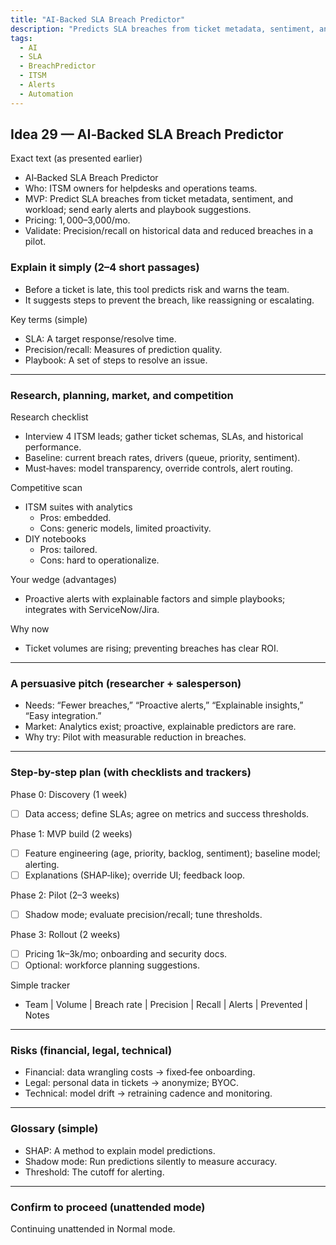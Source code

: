 ```yaml
---
title: "AI‑Backed SLA Breach Predictor"
description: "Predicts SLA breaches from ticket metadata, sentiment, and workload; sends early alerts and playbook suggestions for ITSM teams."
tags:
  - AI
  - SLA
  - BreachPredictor
  - ITSM
  - Alerts
  - Automation
---
```


## Idea 29 — AI‑Backed SLA Breach Predictor

Exact text (as presented earlier)

- AI‑Backed SLA Breach Predictor
- Who: ITSM owners for helpdesks and operations teams.
- MVP: Predict SLA breaches from ticket metadata, sentiment, and workload; send early alerts and playbook suggestions.
- Pricing: $1,000–$3,000/mo.
- Validate: Precision/recall on historical data and reduced breaches in a pilot.

### Explain it simply (2–4 short passages)

- Before a ticket is late, this tool predicts risk and warns the team.
- It suggests steps to prevent the breach, like reassigning or escalating.

Key terms (simple)

- SLA: A target response/resolve time.
- Precision/recall: Measures of prediction quality.
- Playbook: A set of steps to resolve an issue.

---

### Research, planning, market, and competition

Research checklist

- Interview 4 ITSM leads; gather ticket schemas, SLAs, and historical performance.
- Baseline: current breach rates, drivers (queue, priority, sentiment).
- Must‑haves: model transparency, override controls, alert routing.

Competitive scan

- ITSM suites with analytics
  - Pros: embedded.
  - Cons: generic models, limited proactivity.
- DIY notebooks
  - Pros: tailored.
  - Cons: hard to operationalize.

Your wedge (advantages)

- Proactive alerts with explainable factors and simple playbooks; integrates with ServiceNow/Jira.

Why now

- Ticket volumes are rising; preventing breaches has clear ROI.

---

### A persuasive pitch (researcher + salesperson)

- Needs: “Fewer breaches,” “Proactive alerts,” “Explainable insights,” “Easy integration.”
- Market: Analytics exist; proactive, explainable predictors are rare.
- Why try: Pilot with measurable reduction in breaches.

---

### Step-by-step plan (with checklists and trackers)

Phase 0: Discovery (1 week)

- [ ] Data access; define SLAs; agree on metrics and success thresholds.

Phase 1: MVP build (2 weeks)

- [ ] Feature engineering (age, priority, backlog, sentiment); baseline model; alerting.
- [ ] Explanations (SHAP‑like); override UI; feedback loop.

Phase 2: Pilot (2–3 weeks)

- [ ] Shadow mode; evaluate precision/recall; tune thresholds.

Phase 3: Rollout (2 weeks)

- [ ] Pricing $1k–$3k/mo; onboarding and security docs.
- [ ] Optional: workforce planning suggestions.

Simple tracker

- Team | Volume | Breach rate | Precision | Recall | Alerts | Prevented | Notes

---

### Risks (financial, legal, technical)

- Financial: data wrangling costs → fixed‑fee onboarding.
- Legal: personal data in tickets → anonymize; BYOC.
- Technical: model drift → retraining cadence and monitoring.

---

### Glossary (simple)

- SHAP: A method to explain model predictions.
- Shadow mode: Run predictions silently to measure accuracy.
- Threshold: The cutoff for alerting.

---

### Confirm to proceed (unattended mode)

Continuing unattended in Normal mode.
